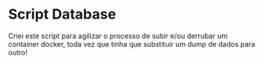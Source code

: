 # Script Database

Criei este script para agilizar o processo de subir e/ou derrubar um container docker, toda vez que tinha que substituir um dump de dados para outro! 